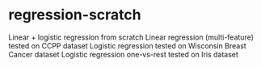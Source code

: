 # regression-scratch
Linear + logistic regression from scratch 
Linear regression (multi-feature) tested on CCPP dataset
Logistic regression tested on Wisconsin Breast Cancer dataset
Logistic regression one-vs-rest tested on Iris dataset
